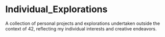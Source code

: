 # Individual_Explorations
A collection of personal projects and explorations undertaken outside the context of 42, reflecting my individual interests and creative endeavors.
